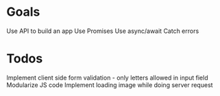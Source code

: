 # Goals
Use API to build an app
Use Promises
Use async/await
Catch errors

# Todos
Implement client side form validation - only letters allowed in input field
Modularize JS code
Implement loading image while doing server request
